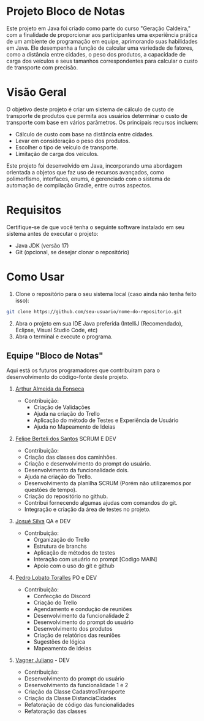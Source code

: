 # Projeto Bloco de Notas
Este projeto em Java foi criado como parte do curso "Geração Caldeira," com a finalidade de proporcionar aos participantes uma experiência prática de um ambiente de programação em equipe, aprimorando suas habilidades em Java. Ele desempenha a função de calcular uma variedade de fatores, como a distância entre cidades, o peso dos produtos, a capacidade de carga dos veículos e seus tamanhos correspondentes para calcular o custo de transporte com precisão.

# Visão Geral
O objetivo deste projeto é criar um sistema de cálculo de custo de transporte de produtos que permita aos usuários determinar o custo de transporte com base em vários parâmetros. Os principais recursos incluem:

* Cálculo de custo com base na distância entre cidades.
* Levar em consideração o peso dos produtos.
* Escolher o tipo de veículo de transporte.
* Limitação de carga dos veículos.

Este projeto foi desenvolvido em Java, incorporando uma abordagem orientada a objetos que faz uso de recursos avançados, como polimorfismo, interfaces, enums, é gerenciado com o sistema de automação de compilação Gradle, entre outros aspectos.

# Requisitos
Certifique-se de que você tenha o seguinte software instalado em seu sistema antes de executar o projeto:

* Java JDK (versão 17)
* Git (opcional, se desejar clonar o repositório)

# Como Usar
1. Clone o repositório para o seu sistema local (caso ainda não tenha feito isso):
```bash
git clone https://github.com/seu-usuario/nome-do-repositorio.git
```
2.  Abra o projeto em sua IDE Java preferida (IntelliJ (Recomendado), Eclipse, Visual Studio Code, etc)
3.  Abra o terminal e execute o programa.

## Equipe "Bloco de Notas"
Aqui está os futuros programadores que contribuíram para o desenvolvimento do código-fonte deste projeto.

1. [Arthur Almeida da Fonseca](https://github.com/Vaniteux2006)
   * Contribuição:
     - Criação de Validações
     - Ajuda na criação do Trello
     - Aplicação do método de Testes e Experiência de Usuário
     - Ajuda no Mapeamento de Ideias

2. [Felipe Berteli dos Santos](https://github.com/FBerteli) SCRUM E DEV
   * Contribuição:
    - Criação das classes dos caminhões.
    - Criação e desenvolvimento do prompt do usuário.
    - Desenvolvimento da funcionalidade dois.
    - Ajuda na criação do Trello.
    - Desenvolvimento da planilha SCRUM (Porém não utilizaremos por questões de tempo).
    - Criação do repositório no github.
    - Contribui fornecendo algumas ajudas com comandos do git.
    - Integração e criação da área de testes no projeto.

3. [Josué Silva](https://github.com/josuedevgit) QA e DEV
   * Contribuição:
     - Organização do Trello
     - Estrutura de branchs
     - Aplicação de métodos de testes
     - Interação com usuário no prompt [Codigo MAIN]
     - Apoio com o uso do git e github

4. [Pedro Lobato Toralles](https://github.com/PedroLobatoToralles) PO e DEV
   * Contribuição:
     - Confecção do Discord
     - Criação do Trello
     - Agendamento e condução de reuniões
     - Desenvolvimento da funcionalidade 2
     - Desenvolvimento do prompt do usuário
     - Desenvolvimento dos produtos
     - Criação de relatórios das reuniões
     - Sugestões de lógica
     - Mapeamento de ideias

5. [Vagner Juliano](https://github.com/vaguinhu) - DEV
   * Contribuição: 
   - Desenvolvimento do prompt do usuário
   - Desenvolvimento da funcionalidade 1 e 2
   - Criação da Classe CadastrosTransporte
   - Criação da Classe DistanciaCidades
   - Refatoração de código das funcionalidades
   - Refatoração das classes
